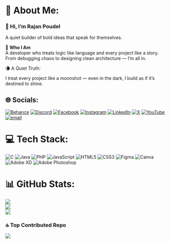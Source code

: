 # 💫 About Me:


### 👋 Hi, I’m Rajan Poudel
A quiet builder of bold ideas that speak for themselves.


🎯 **Who I Am**  
A developer who treats logic like language and every project like a story.  
From debugging chaos to designing clean architecture — I’m all in.



🌘 A Quiet Truth:

I treat every project like a moonshot — even in the dark, I build as if it’s destined to shine.


## 🌐 Socials:
[![Behance](https://img.shields.io/badge/Behance-1769ff?logo=behance&logoColor=white)](https://behance.net/prabinpoudel2)
[![Discord](https://img.shields.io/badge/Discord-%237289DA.svg?logo=discord&logoColor=white)](https://discord.gg/rUcTXXQV)
[![Facebook](https://img.shields.io/badge/Facebook-%231877F2.svg?logo=Facebook&logoColor=white)](https://facebook.com/rajan21045)
[![Instagram](https://img.shields.io/badge/Instagram-%23E4405F.svg?logo=Instagram&logoColor=white)](https://instagram.com/rajan_21045)
[![LinkedIn](https://img.shields.io/badge/LinkedIn-%230077B5.svg?logo=linkedin&logoColor=white)](https://linkedin.com/in/prabin-poudel-964576327)
[![X](https://img.shields.io/badge/X-black.svg?logo=X&logoColor=white)](https://x.com/rajan_4421)
[![YouTube](https://img.shields.io/badge/YouTube-%23FF0000.svg?logo=YouTube&logoColor=white)](https://youtube.com/@rajanpoudel7024)
[![email](https://img.shields.io/badge/Email-D14836?logo=gmail&logoColor=white)](mailto:raajan.works@gmail.com)

# 💻 Tech Stack:
![C](https://img.shields.io/badge/c-%2300599C.svg?style=for-the-badge&logo=c&logoColor=white)
![Java](https://img.shields.io/badge/java-%23ED8B00.svg?style=for-the-badge&logo=openjdk&logoColor=white)
![PHP](https://img.shields.io/badge/php-%23777BB4.svg?style=for-the-badge&logo=php&logoColor=white)
![JavaScript](https://img.shields.io/badge/javascript-%23323330.svg?style=for-the-badge&logo=javascript&logoColor=%23F7DF1E)
![HTML5](https://img.shields.io/badge/html5-%23E34F26.svg?style=for-the-badge&logo=html5&logoColor=white)
![CSS3](https://img.shields.io/badge/css3-%231572B6.svg?style=for-the-badge&logo=css3&logoColor=white)
![Figma](https://img.shields.io/badge/figma-%23F24E1E.svg?style=for-the-badge&logo=figma&logoColor=white)
![Canva](https://img.shields.io/badge/Canva-%2300C4CC.svg?style=for-the-badge&logo=Canva&logoColor=white)
![Adobe XD](https://img.shields.io/badge/Adobe%20XD-470137?style=for-the-badge&logo=Adobe%20XD&logoColor=#FF61F6)
![Adobe Photoshop](https://img.shields.io/badge/adobe%20photoshop-%2331A8FF.svg?style=for-the-badge&logo=adobe%20photoshop&logoColor=white)


# 📊 GitHub Stats:
![](https://github-readme-stats.vercel.app/api?username=rajan21045&theme=dark&hide_border=false&include_all_commits=false&count_private=false)<br/>
![](https://nirzak-streak-stats.vercel.app/?user=rajan21045&theme=dark&hide_border=false)<br/>
![](https://github-readme-stats.vercel.app/api/top-langs/?username=rajan21045&theme=dark&hide_border=false&include_all_commits=false&count_private=false&layout=compact)

### 🔝 Top Contributed Repo
![](https://github-contributor-stats.vercel.app/api?username=rajan21045&limit=5&theme=dark&combine_all_yearly_contributions=true)

<!-- Proudly created with GPRM ( https://gprm.itsvg.in ) -->
